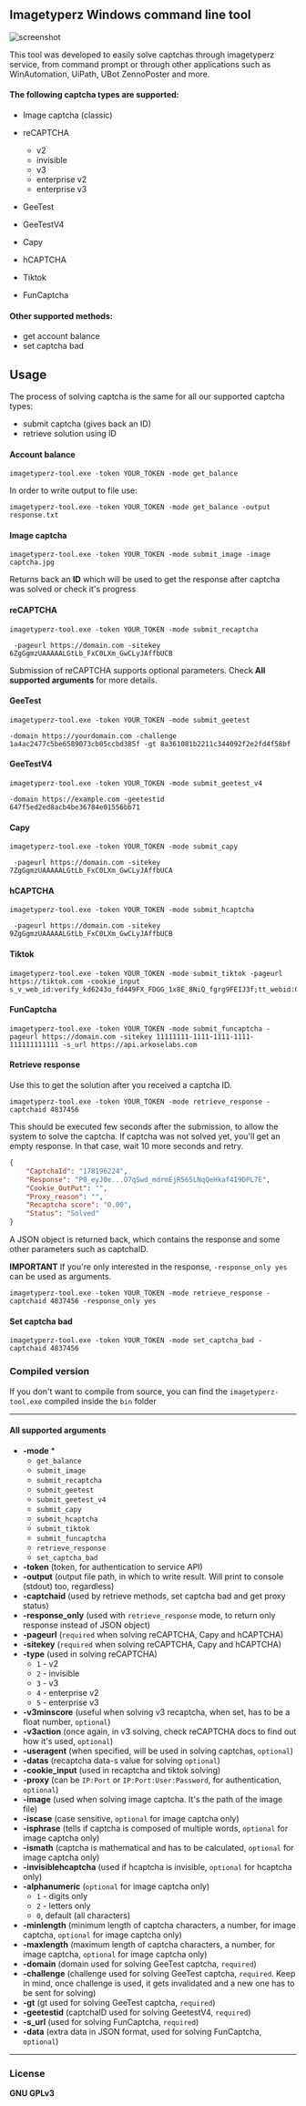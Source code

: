 ## Imagetyperz Windows command line tool

![screenshot](https://i.imgur.com/JHhopy9.png)

This tool was developed to easily solve captchas through imagetyperz service, from command prompt or through other applications such as WinAutomation, UiPath, UBot ZennoPoster and more.

#### The following captcha types are supported:

- Image captcha (classic)
- reCAPTCHA

  - v2
  - invisible
  - v3 
  - enterprise v2
  - enterprise v3
- GeeTest
- GeeTestV4
- Capy
- hCAPTCHA
- Tiktok
- FunCaptcha

#### Other supported methods:

- get account balance
- set captcha bad


## Usage

The process of solving captcha is the same for all our supported captcha types:

- submit captcha (gives back an ID)
- retrieve solution using ID

#### Account balance

```imagetyperz-tool.exe -token YOUR_TOKEN -mode get_balance```

In order to write output to file use:

```imagetyperz-tool.exe -token YOUR_TOKEN -mode get_balance -output response.txt```

#### Image captcha

```imagetyperz-tool.exe -token YOUR_TOKEN -mode submit_image -image captcha.jpg```

Returns back an **ID** which will be used to get the response after captcha was solved or check it's progress

#### reCAPTCHA

```imagetyperz-tool.exe -token YOUR_TOKEN -mode submit_recaptcha```

``` -pageurl https://domain.com -sitekey 6ZgGgmzUAAAAALGtLb_FxC0LXm_GwCLyJAffbUCB``` 

Submission of reCAPTCHA supports optional parameters.  Check **All supported arguments** for more details.

#### GeeTest

```imagetyperz-tool.exe -token YOUR_TOKEN -mode submit_geetest```

```-domain https://yourdomain.com -challenge 1a4ac2477c5be6589073cb05ccbd385f -gt 8a361081b2211c344092f2e2fd4f58bf``` 

#### GeeTestV4

```imagetyperz-tool.exe -token YOUR_TOKEN -mode submit_geetest_v4```

```-domain https://example.com -geetestid 647f5ed2ed8acb4be36784e01556bb71``` 

#### Capy

```imagetyperz-tool.exe -token YOUR_TOKEN -mode submit_capy```

``` -pageurl https://domain.com -sitekey 7ZgGgmzUAAAAALGtLb_FxC0LXm_GwCLyJAffbUCA``` 

#### hCAPTCHA

```imagetyperz-tool.exe -token YOUR_TOKEN -mode submit_hcaptcha```

``` -pageurl https://domain.com -sitekey 9ZgGgmzUAAAAALGtLb_FxC0LXm_GwCLyJAffbUCB``` 

#### Tiktok

```
imagetyperz-tool.exe -token YOUR_TOKEN -mode submit_tiktok -pageurl https://tiktok.com -cookie_input s_v_web_id:verify_kd6243o_fd449FX_FDGG_1x8E_8NiQ_fgrg9FEIJ3f;tt_webid:612465623570154;
```

#### FunCaptcha
```
imagetyperz-tool.exe -token YOUR_TOKEN -mode submit_funcaptcha -pageurl https://domain.com -sitekey 11111111-1111-1111-1111-111111111111 -s_url https://api.arkoselabs.com
```

#### Retrieve response

Use this to get the solution after you received a captcha ID.

```imagetyperz-tool.exe -token YOUR_TOKEN -mode retrieve_response -captchaid 4837456```

This should be executed few seconds after the submission, to allow the system to solve the captcha.
If captcha was not solved yet, you'll get an empty response.  In that case, wait 10 more seconds and retry.

```json
{
    "CaptchaId": "178196224",
    "Response": "P0_eyJ0e...O7qSwd_mdrmEjR565LNqQeHkaf4I9DPL7E",
    "Cookie_OutPut": "",
    "Proxy_reason": "",
    "Recaptcha score": "0.00",
    "Status": "Solved"
}
```

A JSON object is returned back, which contains the response and some other parameters such as captchaID.

**IMPORTANT**
If you're only interested in the response, `-response_only yes` can be used as arguments.

```imagetyperz-tool.exe -token YOUR_TOKEN -mode retrieve_response -captchaid 4837456 -response_only yes```

#### Set captcha bad

```imagetyperz-tool.exe -token YOUR_TOKEN -mode set_captcha_bad -captchaid 4837456```

### Compiled version

If you don't want to compile from source, you can find the `imagetyperz-tool.exe` compiled inside the `bin` folder

---

#### All supported arguments

- **-mode** *
  - `get_balance`
  - `submit_image`
  - `submit_recaptcha`
  - `submit_geetest`
  - `submit_geetest_v4`
  - `submit_capy`
  - `submit_hcaptcha`
  - `submit_tiktok`
  - `submit_funcaptcha`
  - `retrieve_response`
  - `set_captcha_bad`
- **-token** (token, for authentication to service API)
- **-output** (output file path, in which to write result. Will print to console (stdout) too, regardless)
- **-captchaid** (used by retrieve methods, set captcha bad and get proxy status)
- **-response_only** (used with `retrieve_response` mode, to return only response instead of JSON object)
- **-pageurl** (`required` when solving reCAPTCHA, Capy and hCAPTCHA)
- **-sitekey** (`required` when solving reCAPTCHA, Capy and hCAPTCHA)
- **-type** (used in solving reCAPTCHA)
  - `1` - v2
  - `2` - invisible
  - `3` - v3
  - `4` - enterprise v2
  - `5` - enterprise v3
- **-v3minscore** (useful when solving v3 recaptcha, when set, has to be a float number, `optional`)
- **-v3action** (once again, in v3 solving, check reCAPTCHA docs to find out how it's used, `optional`)
- **-useragent** (when specified, will be used in solving captchas, `optional`)
- **-datas** (recaptcha data-s value for solving `optional`)
- **-cookie_input** (used in recaptcha and tiktok solving)
- **-proxy** (can be `IP:Port` or `IP:Port:User:Password`, for authentication, `optional`)
- **-image** (used when solving image captcha. It's the path of the image file)
- **-iscase** (case sensitive, `optional` for image captcha only)
- **-isphrase** (tells if captcha is composed of multiple words, `optional` for image captcha only)
- **-ismath** (captcha is mathematical and has to be calculated, `optional` for image captcha only)
- **-invisiblehcaptcha** (used if hcaptcha is invisible, `optional` for hcaptcha only)
- **-alphanumeric**  (`optional` for image captcha only)
  - `1` - digits only
  - `2` - letters only
  - `0`, default (all characters)
- **-minlength** (minimum length of captcha characters, a number, for image captcha, `optional` for image captcha only)
- **-maxlength** (maximum length of captcha characters, a number, for image captcha, `optional` for image captcha only)
- **-domain** (domain used for solving GeeTest captcha, `required`)
- **-challenge** (challenge used for solving GeeTest captcha, `required`. Keep in mind, once challenge is used, it gets invalidated and a new one has to be sent for solving)
- **-gt** (gt used for solving GeeTest captcha, `required`)
- **-geetestid** (captchaID used for solving GeetestV4, `required`)
- **-s_url** (used for solving FunCaptcha, `required`)
- **-data** (extra data in JSON format, used for solving FunCaptcha, `optional`)

---

### License

**GNU GPLv3**

